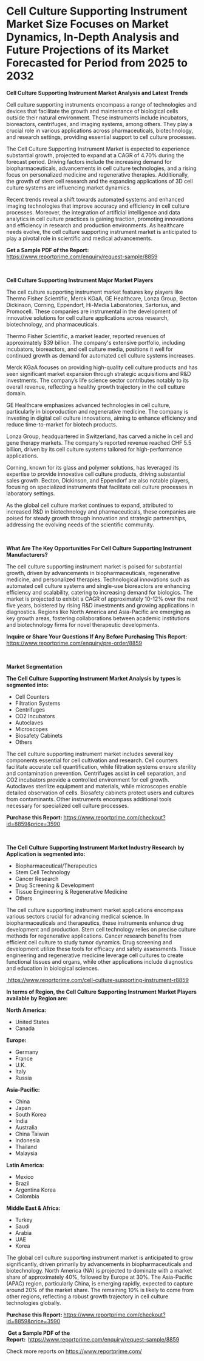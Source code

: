 <p><h1>Cell Culture Supporting Instrument Market Size Focuses on Market Dynamics, In-Depth Analysis and Future Projections of its Market Forecasted for Period from 2025 to 2032</h1></p><p><strong>Cell Culture Supporting Instrument Market Analysis and Latest Trends</strong></p>
<p><p>Cell culture supporting instruments encompass a range of technologies and devices that facilitate the growth and maintenance of biological cells outside their natural environment. These instruments include incubators, bioreactors, centrifuges, and imaging systems, among others. They play a crucial role in various applications across pharmaceuticals, biotechnology, and research settings, providing essential support to cell culture processes.</p><p>The Cell Culture Supporting Instrument Market is expected to experience substantial growth, projected to expand at a CAGR of 4.70% during the forecast period. Driving factors include the increasing demand for biopharmaceuticals, advancements in cell culture technologies, and a rising focus on personalized medicine and regenerative therapies. Additionally, the growth of stem cell research and the expanding applications of 3D cell culture systems are influencing market dynamics.</p><p>Recent trends reveal a shift towards automated systems and enhanced imaging technologies that improve accuracy and efficiency in cell culture processes. Moreover, the integration of artificial intelligence and data analytics in cell culture practices is gaining traction, promoting innovations and efficiency in research and production environments. As healthcare needs evolve, the cell culture supporting instrument market is anticipated to play a pivotal role in scientific and medical advancements.</p></p>
<p><strong>Get a Sample PDF of the Report:&nbsp;</strong> <a href="https://www.reportprime.com/enquiry/request-sample/8859?utm_campaign=3129&utm_medium=2&utm_source=Github&utm_content=ia&utm_term=20032025&utm_id=cell-culture-supporting-instrument">https://www.reportprime.com/enquiry/request-sample/8859</a></p>
<p>&nbsp;</p>
<p><strong>Cell Culture Supporting Instrument Major Market Players</strong></p>
<p><p>The cell culture supporting instrument market features key players like Thermo Fisher Scientific, Merck KGaA, GE Healthcare, Lonza Group, Becton Dickinson, Corning, Eppendorf, Hi-Media Laboratories, Sartorius, and Promocell. These companies are instrumental in the development of innovative solutions for cell culture applications across research, biotechnology, and pharmaceuticals.</p><p>Thermo Fisher Scientific, a market leader, reported revenues of approximately $39 billion. The company's extensive portfolio, including incubators, bioreactors, and cell culture media, positions it well for continued growth as demand for automated cell culture systems increases. </p><p>Merck KGaA focuses on providing high-quality cell culture products and has seen significant market expansion through strategic acquisitions and R&D investments. The company’s life science sector contributes notably to its overall revenue, reflecting a healthy growth trajectory in the cell culture domain.</p><p>GE Healthcare emphasizes advanced technologies in cell culture, particularly in bioproduction and regenerative medicine. The company is investing in digital cell culture innovations, aiming to enhance efficiency and reduce time-to-market for biotech products.</p><p>Lonza Group, headquartered in Switzerland, has carved a niche in cell and gene therapy markets. The company's reported revenue reached CHF 5.5 billion, driven by its cell culture systems tailored for high-performance applications.</p><p>Corning, known for its glass and polymer solutions, has leveraged its expertise to provide innovative cell culture products, driving substantial sales growth. Becton, Dickinson, and Eppendorf are also notable players, focusing on specialized instruments that facilitate cell culture processes in laboratory settings.</p><p>As the global cell culture market continues to expand, attributed to increased R&D in biotechnology and pharmaceuticals, these companies are poised for steady growth through innovation and strategic partnerships, addressing the evolving needs of the scientific community.</p></p>
<p>&nbsp;</p>
<p><strong>What Are The Key Opportunities For Cell Culture Supporting Instrument Manufacturers?</strong></p>
<p><p>The cell culture supporting instrument market is poised for substantial growth, driven by advancements in biopharmaceuticals, regenerative medicine, and personalized therapies. Technological innovations such as automated cell culture systems and single-use bioreactors are enhancing efficiency and scalability, catering to increasing demand for biologics. The market is projected to exhibit a CAGR of approximately 10-12% over the next five years, bolstered by rising R&D investments and growing applications in diagnostics. Regions like North America and Asia-Pacific are emerging as key growth areas, fostering collaborations between academic institutions and biotechnology firms for novel therapeutic developments.</p></p>
<p><strong>Inquire or Share Your Questions If Any Before Purchasing This Report:</strong> <a href="https://www.reportprime.com/enquiry/pre-order/8859?utm_campaign=3129&utm_medium=2&utm_source=Github&utm_content=ia&utm_term=20032025&utm_id=cell-culture-supporting-instrument">https://www.reportprime.com/enquiry/pre-order/8859</a></p>
<p>&nbsp;</p>
<p><strong>Market Segmentation</strong></p>
<p><strong>The Cell Culture Supporting Instrument Market Analysis by types is segmented into:</strong></p>
<p><ul><li>Cell Counters</li><li>Filtration Systems</li><li>Centrifuges</li><li>CO2 Incubators</li><li>Autoclaves</li><li>Microscopes</li><li>Biosafety Cabinets</li><li>Others</li></ul></p>
<p><p>The cell culture supporting instrument market includes several key components essential for cell cultivation and research. Cell counters facilitate accurate cell quantification, while filtration systems ensure sterility and contamination prevention. Centrifuges assist in cell separation, and CO2 incubators provide a controlled environment for cell growth. Autoclaves sterilize equipment and materials, while microscopes enable detailed observation of cells. Biosafety cabinets protect users and cultures from contaminants. Other instruments encompass additional tools necessary for specialized cell culture processes.</p></p>
<p><strong>Purchase this Report:&nbsp;</strong><a href="https://www.reportprime.com/checkout?id=8859&price=3590&utm_campaign=3129&utm_medium=2&utm_source=Github&utm_content=ia&utm_term=20032025&utm_id=cell-culture-supporting-instrument">https://www.reportprime.com/checkout?id=8859&price=3590</a></p>
<p>&nbsp;</p>
<p><strong>The Cell Culture Supporting Instrument Market Industry Research by Application is segmented into:</strong></p>
<p><ul><li>Biopharmaceutical/Therapeutics</li><li>Stem Cell Technology</li><li>Cancer Research</li><li>Drug Screening & Development</li><li>Tissue Engineering & Regenerative Medicine</li><li>Others</li></ul></p>
<p><p>The cell culture supporting instrument market applications encompass various sectors crucial for advancing medical science. In biopharmaceuticals and therapeutics, these instruments enhance drug development and production. Stem cell technology relies on precise culture methods for regenerative applications. Cancer research benefits from efficient cell culture to study tumor dynamics. Drug screening and development utilize these tools for efficacy and safety assessments. Tissue engineering and regenerative medicine leverage cell cultures to create functional tissues and organs, while other applications include diagnostics and education in biological sciences.</p></p>
<p><a href="https://www.reportprime.com/cell-culture-supporting-instrument-r8859?utm_campaign=3129&utm_medium=2&utm_source=Github&utm_content=ia&utm_term=20032025&utm_id=cell-culture-supporting-instrument">&nbsp;https://www.reportprime.com/cell-culture-supporting-instrument-r8859</a></p>
<p><strong>In terms of Region, the Cell Culture Supporting Instrument Market Players available by Region are:</strong></p>
<p>
    <p> <strong> North America: </strong>
        <ul>
            <li>United States</li>
            <li>Canada</li>
        </ul>
        </p> 
    <p> <strong> Europe: </strong>
        <ul>
            <li>Germany</li>
            <li>France</li>
            <li>U.K.</li>
            <li>Italy</li>
            <li>Russia</li>
        </ul>
        </p> 
    <p> <strong> Asia-Pacific: </strong>
        <ul>
            <li>China</li>
            <li>Japan</li>
            <li>South Korea</li>
            <li>India</li>
            <li>Australia</li>
            <li>China Taiwan</li>
            <li>Indonesia</li>
            <li>Thailand</li>
            <li>Malaysia</li>
        </ul>
        </p> 
    <p> <strong> Latin America: </strong>
        <ul>
            <li>Mexico</li>
            <li>Brazil</li>
            <li>Argentina Korea</li>
            <li>Colombia</li>
        </ul>
        </p> 
    <p> <strong> Middle East & Africa: </strong>
        <ul>
            <li>Turkey</li>
            <li>Saudi</li>
            <li>Arabia</li>
            <li>UAE</li>
            <li>Korea</li>
        </ul>
    </p>
    </p>
<p><p>The global cell culture supporting instrument market is anticipated to grow significantly, driven primarily by advancements in biopharmaceuticals and biotechnology. North America (NA) is projected to dominate with a market share of approximately 40%, followed by Europe at 30%. The Asia-Pacific (APAC) region, particularly China, is emerging rapidly, expected to capture around 20% of the market share. The remaining 10% is likely to come from other regions, reflecting a robust growth trajectory in cell culture technologies globally.</p></p>
<p><strong>Purchase this Report: </strong><a href="https://www.reportprime.com/checkout?id=8859&price=3590&utm_campaign=3129&utm_medium=2&utm_source=Github&utm_content=ia&utm_term=20032025&utm_id=cell-culture-supporting-instrument">https://www.reportprime.com/checkout?id=8859&price=3590</a></p>
<p>&nbsp;<strong>Get a Sample PDF of the Report:&nbsp;&nbsp;</strong><a href="https://www.reportprime.com/enquiry/request-sample/8859?utm_campaign=3129&utm_medium=2&utm_source=Github&utm_content=ia&utm_term=20032025&utm_id=cell-culture-supporting-instrument">https://www.reportprime.com/enquiry/request-sample/8859</a></p>
<p><strong></strong></p>
<p>Check more reports on <a href="https://www.reportprime.com/?utm_campaign=3129&utm_medium=2&utm_source=Github&utm_content=ia&utm_term=20032025&utm_id=cell-culture-supporting-instrument">https://www.reportprime.com/</a></p>